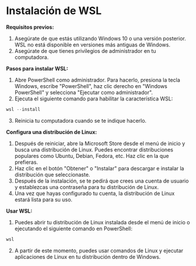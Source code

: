 # Instalación de WSL

**Requisitos previos:**
1.  Asegúrate de que estás utilizando Windows 10 o una versión posterior. WSL no está disponible en versiones más antiguas de Windows.
2.  Asegúrate de que tienes privilegios de administrador en tu computadora.

**Pasos para instalar WSL:**
1.  Abre PowerShell como administrador. Para hacerlo, presiona la tecla Windows, escribe "PowerShell", haz clic derecho en "Windows PowerShell" y selecciona "Ejecutar como administrador".
2.  Ejecuta el siguiente comando para habilitar la característica WSL:
```powershell
wsl --install
```
3.  Reinicia tu computadora cuando se te indique hacerlo.

**Configura una distribución de Linux:**

1.  Después de reiniciar, abre la Microsoft Store desde el menú de inicio y busca una distribución de Linux. Puedes encontrar distribuciones populares como Ubuntu, Debian, Fedora, etc. Haz clic en la que prefieras.
2.  Haz clic en el botón "Obtener" o "Instalar" para descargar e instalar la distribución que seleccionaste.
3.  Después de la instalación, se te pedirá que crees una cuenta de usuario y establezcas una contraseña para tu distribución de Linux.
4.  Una vez que hayas configurado tu cuenta, la distribución de Linux estará lista para su uso.  

**Usar WSL:**

1.  Puedes abrir tu distribución de Linux instalada desde el menú de inicio o ejecutando el siguiente comando en PowerShell:
```powershell
wsl
```
2.  A partir de este momento, puedes usar comandos de Linux y ejecutar aplicaciones de Linux en tu distribución dentro de Windows.